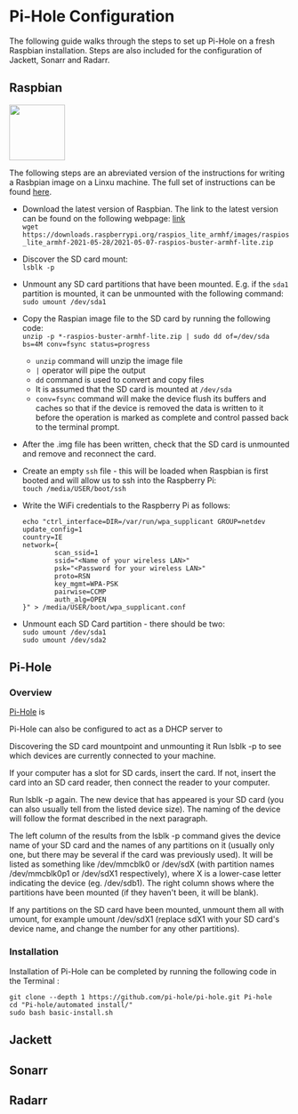 # Pi-Hole Configuration

The following guide walks through the steps to set up Pi-Hole on a fresh Raspbian installation. Steps are also included for the configuration of Jackett, Sonarr and Radarr.

## Raspbian


<img src="https://www.raspberrypi.org/app/uploads/2018/03/RPi-Logo-Reg-SCREEN.png" alt="" width="100 px">


The following steps are an abreviated version of the instructions for writing a Rasbpian image on a Linxu machine. The full set of instructions can be found [here](https://www.raspberrypi.org/documentation/installation/installing-images/linux.md).


- Download the latest version of Raspbian. The link to the latest version can be found on the following webpage: [link](https://www.raspberrypi.org/software/operating-systems/)  
`wget https://downloads.raspberrypi.org/raspios_lite_armhf/images/raspios_lite_armhf-2021-05-28/2021-05-07-raspios-buster-armhf-lite.zip`

- Discover the SD card mount:  
`lsblk -p`

- Unmount any  SD card partitions that have been mounted. E.g. if the `sda1` partition is mounted, it can be unmounted with the following command:    
`sudo umount /dev/sda1`

- Copy the Raspian image file to the SD card by running the following code:    
`unzip -p *-raspios-buster-armhf-lite.zip | sudo dd of=/dev/sda bs=4M conv=fsync status=progress`
  - `unzip` command will unzip the image file
  - `|` operator will pipe the output
  - `dd` command is used to convert and copy files
  - It is assumed that the SD card is mounted at `/dev/sda`
  - `conv=fsync` command will make  the device flush its buffers and caches so that if the device is removed the data is written to it before the operation is marked as complete and control passed back to the terminal prompt.


- After the .img file has been written, check that the SD card is unmounted and remove and reconnect the card.

- Create an empty `ssh` file - this will be loaded when Raspbian is first booted and will allow us to ssh into the Raspberry Pi:    
`touch /media/USER/boot/ssh`

- Write the WiFi credentials to the Raspberry Pi as follows:    
    ```
    echo "ctrl_interface=DIR=/var/run/wpa_supplicant GROUP=netdev
    update_config=1
    country=IE
    network={
            scan_ssid=1
            ssid="<Name of your wireless LAN>"
            psk="<Password for your wireless LAN>"
            proto=RSN
            key_mgmt=WPA-PSK
            pairwise=CCMP
            auth_alg=OPEN
    }" > /media/USER/boot/wpa_supplicant.conf
    ```
- Unmount each SD Card partition - there should be two:    
`sudo umount /dev/sda1`    
`sudo umount /dev/sda2`

## Pi-Hole

### Overview

[Pi-Hole](https://pi-hole.net/) is 

Pi-Hole can also be configured to act as a DHCP server to 



Discovering the SD card mountpoint and unmounting it
Run lsblk -p to see which devices are currently connected to your machine.

If your computer has a slot for SD cards, insert the card. If not, insert the card into an SD card reader, then connect the reader to your computer.

Run lsblk -p again. The new device that has appeared is your SD card (you can also usually tell from the listed device size). The naming of the device will follow the format described in the next paragraph.

The left column of the results from the lsblk -p command gives the device name of your SD card and the names of any partitions on it (usually only one, but there may be several if the card was previously used). It will be listed as something like /dev/mmcblk0 or /dev/sdX (with partition names /dev/mmcblk0p1 or /dev/sdX1 respectively), where X is a lower-case letter indicating the device (eg. /dev/sdb1). The right column shows where the partitions have been mounted (if they haven't been, it will be blank).

If any partitions on the SD card have been mounted, unmount them all with umount, for example umount /dev/sdX1 (replace sdX1 with your SD card's device name, and change the number for any other partitions).

### Installation

Installation of Pi-Hole can be completed by running the following code in the Terminal :

```
git clone --depth 1 https://github.com/pi-hole/pi-hole.git Pi-hole
cd "Pi-hole/automated install/"
sudo bash basic-install.sh
```


## Jackett


## Sonarr


## Radarr





